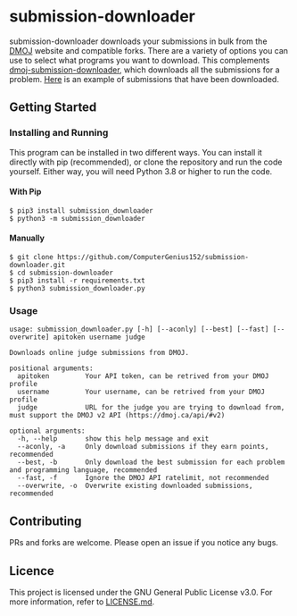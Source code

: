 # submission-downloader
submission-downloader downloads your submissions in bulk from the [DMOJ](https://dmoj.ca/) website and compatible forks. There are a variety of options you can use to select what programs you want to download. This complements [dmoj-submission-downloader](https://github.com/Ninjaclasher/dmoj-submission-downloader), which downloads all the submissions for a problem. [Here](https://github.com/ComputerGenius152/programming-solutions) is an example of submissions that have been downloaded.

## Getting Started

### Installing and Running
This program can be installed in two different ways. You can install it directly with pip (recommended), or clone the repository and run the code yourself. Either way, you will need Python 3.8 or higher to run the code.

#### With Pip
```
$ pip3 install submission_downloader
$ python3 -m submission_downloader
```

#### Manually
```
$ git clone https://github.com/ComputerGenius152/submission-downloader.git
$ cd submission-downloader
$ pip3 install -r requirements.txt
$ python3 submission_downloader.py
```

### Usage
```
usage: submission_downloader.py [-h] [--aconly] [--best] [--fast] [--overwrite] apitoken username judge

Downloads online judge submissions from DMOJ.

positional arguments:
  apitoken         Your API token, can be retrived from your DMOJ profile
  username         Your username, can be retrived from your DMOJ profile
  judge            URL for the judge you are trying to download from, must support the DMOJ v2 API (https://dmoj.ca/api/#v2)

optional arguments:
  -h, --help       show this help message and exit
  --aconly, -a     Only download submissions if they earn points, recommended
  --best, -b       Only download the best submission for each problem and programming language, recommended
  --fast, -f       Ignore the DMOJ API ratelimit, not recommended
  --overwrite, -o  Overwrite existing downloaded submissions, recommended
```

## Contributing
PRs and forks are welcome. Please open an issue if you notice any bugs.

## Licence
This project is licensed under the GNU General Public License v3.0. For more information, refer to [LICENSE.md](LICENSE.md).

